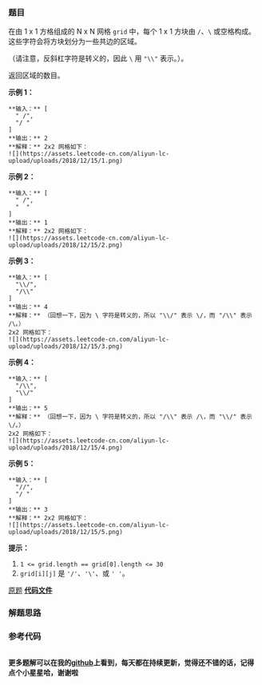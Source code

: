 ### 题目
在由 1 x 1 方格组成的 N x N 网格 `grid` 中，每个 1 x 1 方块由 `/`、`\`
或空格构成。这些字符会将方块划分为一些共边的区域。

（请注意，反斜杠字符是转义的，因此 `\` 用 `"\\"` 表示。）。

返回区域的数目。



**示例 1：**

    
    
    **输入：** [
      " /",
      "/ "
    ]
    **输出：** 2
    **解释：** 2x2 网格如下：
    ![](https://assets.leetcode-cn.com/aliyun-lc-upload/uploads/2018/12/15/1.png)

**示例 2：**

    
    
    **输入：** [
      " /",
      "  "
    ]
    **输出：** 1
    **解释：** 2x2 网格如下：
    ![](https://assets.leetcode-cn.com/aliyun-lc-upload/uploads/2018/12/15/2.png)

**示例 3：**

    
    
    **输入：** [
      "\\/",
      "/\\"
    ]
    **输出：** 4
    **解释：** （回想一下，因为 \ 字符是转义的，所以 "\\/" 表示 \/，而 "/\\" 表示 /\。）
    2x2 网格如下：
    ![](https://assets.leetcode-cn.com/aliyun-lc-upload/uploads/2018/12/15/3.png)

**示例 4：**

    
    
    **输入：** [
      "/\\",
      "\\/"
    ]
    **输出：** 5
    **解释：** （回想一下，因为 \ 字符是转义的，所以 "/\\" 表示 /\，而 "\\/" 表示 \/。）
    2x2 网格如下：
    ![](https://assets.leetcode-cn.com/aliyun-lc-upload/uploads/2018/12/15/4.png)

**示例 5：**

    
    
    **输入：** [
      "//",
      "/ "
    ]
    **输出：** 3
    **解释：** 2x2 网格如下：
    ![](https://assets.leetcode-cn.com/aliyun-lc-upload/uploads/2018/12/15/5.png)
    



**提示：**

  1. `1 <= grid.length == grid[0].length <= 30`
  2. `grid[i][j]` 是 `'/'`、`'\'`、或 `' '`。

[原题](https://leetcode-cn.com/problems/regions-cut-by-slashes/)    **[代码文件]()**


### 解题思路




### 参考代码

```go


```




**更多题解可以在我的[github](https://github.com/LZH139/leetcode_Go)上看到，每天都在持续更新，觉得还不错的话，记得点个小星星哈，谢谢啦**
